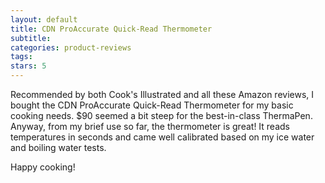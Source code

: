 ```yaml
---
layout: default
title: CDN ProAccurate Quick-Read Thermometer
subtitle:
categories: product-reviews
tags:
stars: 5
---
```


Recommended by both Cook's Illustrated and all these Amazon reviews, I bought the CDN ProAccurate Quick-Read Thermometer for my basic cooking needs. $90 seemed a bit steep for the best-in-class ThermaPen. Anyway, from my brief use so far, the thermometer is great! It reads temperatures in seconds and came well calibrated based on my ice water and boiling water tests.

Happy cooking!